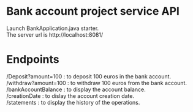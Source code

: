 # Bank account project service API

Launch BankApplication.java starter.  
The server url is http://localhost:8081/

# Endpoints
/Deposit?amount=100 : to deposit 100 euros in the bank account.  
/withdraw?amount=100 : to withdraw 100 euros from the bank account.  
/bankAccountBalance : to display the account balance.  
/creationDate : to dislay the account creation date.  
/statements : to display the history of the operations.
